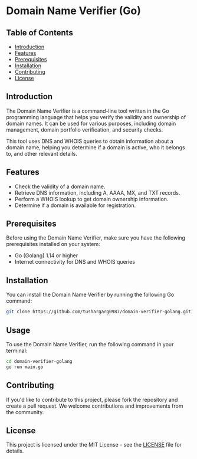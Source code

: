 # Domain Name Verifier (Go)

## Table of Contents
- [Introduction](#introduction)
- [Features](#features)
- [Prerequisites](#prerequisites)
- [Installation](#installation)
- [Contributing](#contributing)
- [License](#license)

## Introduction

The Domain Name Verifier is a command-line tool written in the Go programming language that helps you verify the validity and ownership of domain names. It can be used for various purposes, including domain management, domain portfolio verification, and security checks.

This tool uses DNS and WHOIS queries to obtain information about a domain name, helping you determine if a domain is active, who it belongs to, and other relevant details.

## Features

- Check the validity of a domain name.
- Retrieve DNS information, including A, AAAA, MX, and TXT records.
- Perform a WHOIS lookup to get domain ownership information.
- Determine if a domain is available for registration.

## Prerequisites

Before using the Domain Name Verifier, make sure you have the following prerequisites installed on your system:

- Go (Golang) 1.14 or higher
- Internet connectivity for DNS and WHOIS queries

## Installation

You can install the Domain Name Verifier by running the following Go command:

```bash
git clone https://github.com/tushargarg0987/domain-verifier-golang.git
```

## Usage

To use the Domain Name Verifier, run the following command in your terminal:

```bash
cd domain-verifier-golang
go run main.go
```

## Contributing

If you'd like to contribute to this project, please fork the repository and create a pull request. We welcome contributions and improvements from the community.

## License

This project is licensed under the MIT License - see the [LICENSE](LICENSE) file for details.